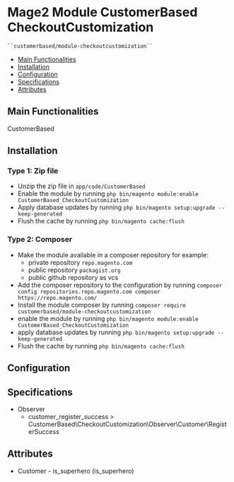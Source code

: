 # Mage2 Module CustomerBased CheckoutCustomization

    ``customerbased/module-checkoutcustomization``

 - [Main Functionalities](#markdown-header-main-functionalities)
 - [Installation](#markdown-header-installation)
 - [Configuration](#markdown-header-configuration)
 - [Specifications](#markdown-header-specifications)
 - [Attributes](#markdown-header-attributes)


## Main Functionalities
CustomerBased

## Installation

### Type 1: Zip file

 - Unzip the zip file in `app/code/CustomerBased`
 - Enable the module by running `php bin/magento module:enable CustomerBased_CheckoutCustomization`
 - Apply database updates by running `php bin/magento setup:upgrade --keep-generated`
 - Flush the cache by running `php bin/magento cache:flush`

### Type 2: Composer

 - Make the module available in a composer repository for example:
    - private repository `repo.magento.com`
    - public repository `packagist.org`
    - public github repository as vcs
 - Add the composer repository to the configuration by running `composer config repositories.repo.magento.com composer https://repo.magento.com/`
 - Install the module composer by running `composer require customerbased/module-checkoutcustomization`
 - enable the module by running `php bin/magento module:enable CustomerBased_CheckoutCustomization`
 - apply database updates by running `php bin/magento setup:upgrade --keep-generated`
 - Flush the cache by running `php bin/magento cache:flush`


## Configuration




## Specifications

 - Observer
	- customer_register_success > CustomerBased\CheckoutCustomization\Observer\Customer\RegisterSuccess


## Attributes

 - Customer - is_superhero (is_superhero)

